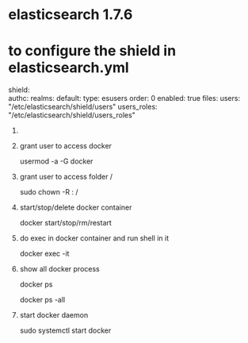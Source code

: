 # elasticsearch 1.7.6

# to configure the shield in elasticsearch.yml

shield:  
  authc:
    realms:
      default:
        type: esusers
        order: 0
        enabled: true
        files:
          users: "/etc/elasticsearch/shield/users"
          users_roles: "/etc/elasticsearch/shield/users_roles" 
           
1. 
2. grant user <user> to access docker

   usermod -a -G docker <user>

3. grant user <user> to access folder /<folder>
   
   sudo chown -R <user>: /<folder>

4. start/stop/delete docker container <container>
   
   docker start/stop/rm/restart <container>

5. do exec in docker container and run shell in it
   
   docker exec -it <container>

6. show all docker process
   
   docker ps
   
   docker ps -all

7. start docker daemon
   
   sudo systemctl start docker
